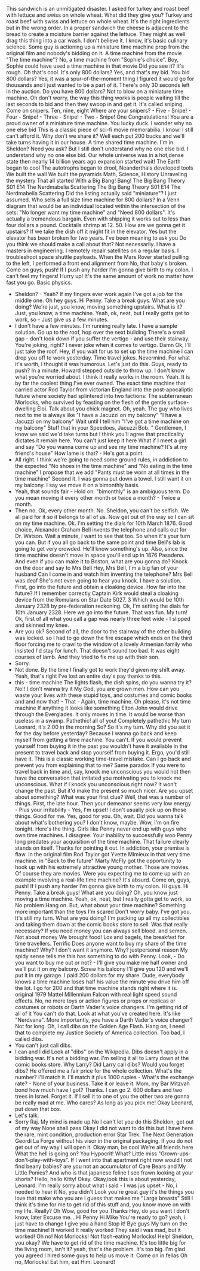 This sandwich is an unmitigated disaster.
I asked for turkey and roast beef with lettuce and swiss on whole wheat.
What did they give you? Turkey and roast beef with swiss and lettuce on whole wheat.
It's the right ingredients but in the wrong order.
In a proper sandwich the cheese is adjacent to the bread to create a moisture barrier against the lettuce.
They might as well drag this thing into a car wash.
I don't believe it.
I know, it's basic culinary science.
Some guy is actioning up a miniature time machine prop from the original film and nobody's bidding on it.
A time machine from the movie "The time machine"? No, a time machine from "Sophie's choice".
Boy, Sophie could have used a time machine in that movie Did you see it? It's rough.
Oh that's cool.
It's only 800 dollars? Yes, and that's my bid.
You bid 800 dollars? Yes, it was a spur-of-the-moment thing I figured it would go for thousands and I just wanted to be a part of it.
There's only 30 seconds left in the auction.
Do you have 800 dollars? Not to blow on a miniature time machine.
Oh don't worry, the way this thing works is people waiting till the last seconds to bid and then they swoop in and get it.
It's called sniping.
Come on snipers.
Ten, nine, eight Where are your snipers? - Five - Snipe! - Four - Snipe! - Three - Snipe! - Two - Snipe! One Congratulations! You are a proud owner of a miniature time machine.
You lucky duck.
I wonder why no one else bid This is a classic piece of sci-fi movie memorabilia.
I know! I still can't afford it.
Why don't we share it? Well each put 200 bucks and we'll take turns having it in our house.
A time shared time machine.
I'm in.
Sheldon? Need you ask? But I still don't understand why no one else bid.
I understand why no one else bid.
Our whole universe was in a hot,dense state then nearly 14 billion years ago expansion started wait! The Earth began to cool The autotrophs began to drool, Neanderthals developed tools We built the wall We built the pyramids Math, Science, History Unraveling the mystery That all started With a Big Bang! Bang! The Big Bang Theory S01 E14 The Nerdmabelia Scattering The Big Bang Theory S01 E14 The Nerdmabelia Scattering Did the listing actually said "miniature"? I just assumed.
Who sells a full size time machine for 800 dollars? In a Venn diagram that would be an individual located within the intersection of the sets: "No longer want my time machine" and "Need 800 dollars".
It's actually a tremendous bargain.
Even with shipping it works out to less than four dollars a pound.
Cocktails shrimp at 12.
50.
How are we gonna get it upstairs? If we take the dish off it might fit in the elevator.
Yes but the elevator has been broken for two years.
I've been meaning to ask you Do you think we should make a call about that? Not necessarily.
I have a masters in engineering.
I remotely repair satellites on a regular basis.
I troubleshoot space shuttle payloads.
When the Mars Rover started pulling to the left, I performed a front end alignment from No, that baby's broken.
Come on guys, push! If I push any harder I'm gonna give birth to my colon.
I can't feel my fingers! Hurry up! It's the same amount of work no matter how fast you go.
Basic physics.
- Sheldon? - Yeah? If my fingers ever work again I've got a job for the middle one.
Oh hey guys.
Hi Penny.
Take a break guys.
What are you doing? We're just, you know, moving something upstairs.
What is it? Just, you know, a time machine.
Yeah, ok, neat, but I really gotta get to work, so - Just give us a few minutes.
- I don't have a few minutes.
I'm running really late.
I have a sample solution.
Go up to the roof, hop over the next building There's a small gap - don't look down if you suffer the vertigo - and use their stairway.
You're joking, right? I never joke when it comes to vertigo.
Damn Ok, I'll just take the roof.
Hey, if you wait for us to set up the time machine I can drop you off to work yesterday.
Time travel jokes.
Nevermind.
For what it's worth, I thought it was humorous.
Let's just do this.
Guys, ready to push? In a minute.
Howard stepped outside to throw up.
I don't know what you're worried about.
I think it really works in the room.
Yeah.
It is by far the coolest thing I've ever owned.
The exact time machine that carried actor Rod Taylor from victorian England into the post-apocaliptic future where society had splintered into two factions: The subterranean Morlocks, who survived by feasting on the flesh of the gentle surface-dwelling Eloi.
Talk about you chick magnet.
Oh, yeah.
The guy who lives next to me is always like "I have a Jacuzzi on my balcony" "I have a Jacuzzi on my balcony" Wait until I tell him "I've got a time machine on my balcony" Stuff that in your Speedoes, Jacuzzi Bob.
" Gentlemen, I know we said we'd take turns but I think you'll agree that practicality dictates it remain here.
You can't just keep it here What if I meet a girl and say "Do you wanna come up and see my time machine? It's at my friend's house" How lame is that? - He's got a point.
- All right.
I think we're going to need some ground rules, in addiction to the expected "No shoes in the time machine" and "No eating in the time machine" I propose that we add "Pants must be worn at all times in the time machine" Second it.
I was gonna put down a towel.
I still want it on my balcony.
I say we move it on a bimonthly basis.
- Yeah, that sounds fair - Hold on.
"bimonthly" is an ambiguous term.
Do you mean moving it every other month or twice a month? - Twice a month.
- Then no.
Ok, every other month.
No.
Sheldon, you can't be selfish.
We all paid for it so it belongs to all of us.
Now get out of the way so I can sit on my time machine.
Ok.
I'm setting the dials for 10th March 1876.
Good choice, Alexander Graham Bell invents the telephone and calls out for Dr.
Watson.
Wait a minute, I want to see that too.
So when it's your turn you can.
But if you all go back to the same point and time Bell's lab is going to get very crowded.
He'll know something's up.
Also, since the time machine doesn't move in space you'll end up in 1876 Pasadena.
And even if you can make it to Boston, what are you gonna do? Knock on the door and say to Mrs Bell Hey, Mrs Bell, I'm a big fan of your husband Can I come in and watch him inventing the telephone? Mrs Bell was deaf She's not even going to hear you knock.
I have a solution.
First, go into the future and obtain a cloaking device.
How far into the future? If I remember correctly Captain Kirk would steal a cloaking device from the Romulans on Star Date 5027.
3 Which would be 10th January 2328 by pre-federation reckoning.
Ok, I'm setting the dials for 10th January 2328.
Here we go into the future.
That was fun.
My turn! Ok, first of all what you call a gap was nearly three feet wide - I slipped and skinned my knee.
- Are you ok? Second of all, the door to the stairway of the other building was locked.
so I had to go down the fire escape which ends on the third floor forcing me to crawl to the window of a lovely Armenian family who insisted I'd stay for lunch.
That doesn't sound too bad.
It was eight courses of lamb.
And they tried to fix me up with their son.
- Sorry.
- Not done.
By the time I finally got to work they'd given my shift away.
Yeah, that's right I've lost an entire day's pay thanks to this.
- this - time machine The lights flash, the dish spins, do you wanna try it? No!! I don't wanna try it My God, you are grown men.
How can you waste your lives with these stupid toys, and costumes and comic books and and now that! - That - Again, time machine.
Oh please, it's not time machine If anything it looks like something Elton John would drive through the Everglades.
It only moves in time.
It would be worse than useless in a swamp.
Pathethic! all of you! Completely pathethic My turn Leonard, it's 2:00 in the morning So? So it's my turn.
Why did you set it for the day before yesterday? Because I wanna go back and keep myself from getting a time machine.
You can't.
If you would prevent yourself from buying it in the past you wouldn't have it available in the present to travel back and stop yourself from buying it.
Ergo, you'd still have it.
This is a classic working time-travel mistake.
Can I go back and prevent you from explaining that to me? Same paradox If you were to travel back in time and, say, knock me unconscious you would not then have the conversation that irritated you motivating you to knock me unconscious.
What if I knock you unconscious right now? It won't change the past.
But it'd make the present so much nicer.
Are you upset about something? What was your first clue? Well, that was a number of things.
First, the late hour.
Then your demeanor seems very low energy - Plus your irritability - Yes, I'm upset! I don't usually pick up on those things.
Good for me.
Yes, good for you.
Oh, wait.
Did you wanna talk about what's bothering you? I don't know, maybe.
Wow, I'm on fire tonight.
Here's the thing.
Girls like Penny never end up with guys who own time machines.
I disagree.
Your inability to successfully woo Penny long predates your acquisition of the time machine.
That failure clearly stands on itself.
Thanks for pointing it out.
In addiction, your premise is flaw.
In the original film Rod Taylor got Yvette Mimieux in that very time machine.
in "Back to the future" Marty McFly got the opportunity to hook up with his extremely attractive young mother.
Those are movies.
Of course they are movies.
Were you expecting me to come up with an example involving a real-life time machine? It's absurd.
Come on, guys, push! If I push any harder I'm gonna give birth to my colon.
Hi guys.
Hi Penny.
Take a break guys! What are you doing? Oh, you know just moving a time machine.
Yeah, ok, neat, but I really gotta get to work, so No problem Hang on.
But, what about your time machine? Something more important than the toys I'm scared Don't worry baby.
I've got you.
It's still my turn.
What are you doing? I'm packing up all my collectibles and taking them down at the comic books store to sell.
Was that really necessary? If you need money you can always sell blood.
and semen.
Not about money We brought food! Lox and bagels, the breakfast for time travellers.
Terrific Does anyone want to buy my share of the time machine? Why? I don't want it anymore.
Why? justpersonal reason My spidy sense tells me this has something to do with Penny.
Look, - Do you want to buy me out or not? - I'll give you make me half owner and we'll put it on my balcony.
Screw his balcony I'll give you 120 and we'll put it in my garage.
I paid 200 dollars for my share.
Dude, everybody knows a time machine loses half his value the minute you drive him off the lot.
I go for 200 and that time machine stands right where it is.
original 1979 Mattel Millennium Falcon with real light speed sound effects.
No, no more toys or action figures or props or replicas or costumes or robots or Darth Vader's voice changers.
I'm getting rid of all of it You can't do that.
Look at what you've created here.
It's like "Nerdvana".
More importantly, you have a Darth Vader's voice changer? Not for long.
Oh, I call dibs on the Golden Age Flash.
Hang on, I need that to complete my Justice Society of America collection.
Too bad, I called dibs.
- You can't just call dibs.
- I can and I did Look at "dibs" on the Wikipedia.
Dibs doesn't apply in a bidding war.
It's not a bidding war.
I'm selling it all to Larry down at the comic books store.
Why Larry? Did Larry call dibs? Would you forget dibs? He offered me a fair price for the whole collection.
What's the number? I'll match it.
I'll match it plus 1000 rupies - What's the exchange rate? - None of your business.
Take it or leave it.
Mom, my Bar Mitzvah bond how much have I got? Thanks.
I can go 2.
600 dollars and two trees in Israel.
Forget it.
If I sell it to one of you the other two are gonna be really mad at me.
Who cares? As long as you pick me! Okay Leonard, put down that box.
- Let's talk.
- Sorry Raj.
My mind is made up No I can't let you do this Sheldon, get out of my way None shall pass Okay I did not want to do this but I have here the rare, mint condition, production error Star Trek: The Next Generation Geordi La Forge without his visor in the original packaging.
If you do not get out of my way I will open it.
Okay man, be cool We're all friends here What the hell is going on? You Hypocrit! What? Little miss "Grown-ups- don't-play-with-toys".
If I went into that apartment right now would I not find beany babies? are you not an accumulator of Care Bears and My Little Ponies? And who is that japanese feline I see frawn looking at your shorts? Hello, hello Kitty! Okay.
Okay,look this is about yesterday, Leonard.
I'm really sorry about what i said - I was jus upset - No, i needed to hear it No, you didn't Look you're great guy it's the things you love that make who you are I guess that makes me "Large breasts" Still I think it's time for me to get rid of this stuff and, you know move on with my life.
Really? Oh Wow, good for you Thanks Hey, do you want I don't know, later Excuse me.
.
Hi Penny Hi Mike You're ready to go? yeah, i just have to change I give you a hand Stop it! Bye guys My turn on the time machine! It worked It really worked They said i was mad, but it worked! Oh no! Not Morlocks! Not flash-eating Morlocks! Help! Sheldon, you okay? We have to get rid of the time machine.
It's too little big for the living room, isn't it? yeah, that's the problem.
It's too big.
I'm glad you agreed I hired some guys to help us move it.
Come on in fellas Oh no, Morlocks! Eat him, eat Him.
Leonard!